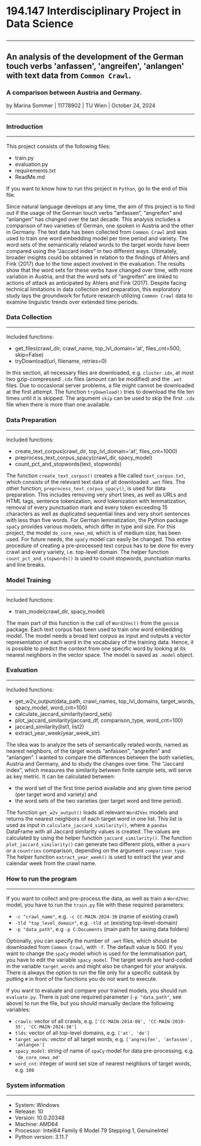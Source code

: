 # 194.147 Interdisciplinary Project in Data Science <hr>
## An analysis of the development of the German touch verbs 'anfassen', 'angreifen', 'anlangen' with text data from `Common Crawl`.
### A comparison between Austria and Germany.
by Marina Sommer | 11778902 | TU Wien | October 24, 2024 <hr>


### Introduction <hr>
This project consists of the following files:
- train.py
- evaluation.py
- requirements.txt
- ReadMe.md

If you want to know how to run this project in `Python`, go to the end of this file.

Since natural language develops at any time, the aim of this project is to find out if the usage
of the German touch verbs “anfassen”, “angreifen” and “anlangen” has changed over the last
decade. This analysis includes a comparison of two varieties of German, one spoken in Austria
and the other in Germany. The text data has been collected from `Common Crawl` and was used to
train one word embedding model per time period and variety. The word sets of the semantically
related words to the target words have been compared using the “Jaccard index” in two different
ways. Ultimately, broader insights could be obtained in relation to the findings of Ahlers and
Fink (2017) due to the time aspect involved in the evaluation. The results show that the word
sets for these verbs have changed over time, with more variation in Austria, and that the word
sets of “angreifen” are linked to actions of attack as anticipated by Ahlers and Fink (2017).
Despite facing technical limitations in data collection and preparation, this exploratory study
lays the groundwork for future research utilizing `Common Crawl` data to examine linguistic trends
over extended time periods.

### Data Collection <hr>
Included functions:
- get_files(crawl_dir, crawl_name, top_lvl_domain='at', files_cnt=500, skip=False)
- tryDownload(url, filename, retries=0)

In this section, all necessary files are downloaded, e.g. `cluster.idx`, at most two gzip-compressed `.cdx` files (amount
can be modified) and the `.wet` files. Due to occasional server problems, a file might cannot be downloaded at the 
first attempt. The function `tryDownload()` tries to download the file ten times until it is skipped. The argument 
`skip` can be used to skip the first `.cdx` file when there is more than one available.

### Data Preparation <hr>
Included functions:
- create_text_corpus(crawl_dir, top_lvl_domain='at', files_cnt=1000)
- preprocess_text_corpus_spacy(crawl_dir, spacy_model)
- count_pct_and_stopwords(text, stopwords)

The function `create_text_corpus()` creates a file called `text_corpus.txt`, which consists of the relevant text data 
of all downloaded `.wet` files. The other function, `preprocess_text_corpus_spacy()`, is used for data preparation. 
This includes removing very short lines, as well as URLs and HTML tags, sentence tokenization,
word tokenization with lemmatization, removal of every punctuation mark and every token exceeding 15 characters
as well as duplicated sequential lines and very short sentences with less than five words. For German 
lemmatization, the Python package `spaCy` provides various models, which differ in type and size. For this project, the model `de_core_news_md`, which
is of medium size, has been used. For future needs, the `spaCy` model can easily be changed.
This entire procedure of creating a pre-processed text corpus has to be done for every crawl and
every variety, i.e. top-level domain. The helper function `count_pct_and_stopwords()` is used to count stopwords,
punctuation marks and line breaks.

### Model Training <hr>
Included functions:
- train_model(crawl_dir, spacy_model)

The main part of this function is the call of `Word2Vec()` from the `gensim` package. Each text corpus has been used 
to train one word embedding model. The model needs a broad text corpus
as input and outputs a vector representation of each word in the vocabulary of the training
data. Hence, it is possible to predict the context from one specific word by looking at its nearest
neighbors in the vector space. The model is saved as `.model` object.


### Evaluation <hr>
Included functions:
- get_w2v_output(data_path, crawl_names, top_lvl_domains, target_words, spacy_model, word_cnt=100)
- calculate_jaccard_similarity(word_sets)
- plot_jaccard_similarity(jaccard_df, comparison_type, word_cnt=100)
- jaccard_similarity(list1, list2)
- extract_year_week(year_week_str)

The idea was to analyze the sets of semantically related words, named as nearest neighbors, of
the target words “anfassen”, “angreifen” and “anlangen”. I wanted to compare the differences
between the both varieties, Austria and Germany, and to study the changes over time. The “Jaccard index”, 
which measures the similarity between finite sample sets, will serve as key metric. It can be calculated between:
- the word set of the first time period available and any given time period (per target word and variety) and 
- the word sets of the two varieties (per target word and time period).

The function `get_w2v_output()` loads all relevant `Word2Vec` models and returns the nearest neighbors of each target 
word in one list. This list is used as input in `calculate_jaccard_similarity()`, where a `pandas` DataFrame with all 
Jaccard similarity values is created. The values are calculated by using the helper function `jaccard_similarity()`. 
The function `plot_jaccard_similarity()` can generate two different plots, either a `years` or a `countries` comparison, 
depending on the argument `comparison_type`. The helper function `extract_year_week()` is used to extract the year and 
calendar week from the crawl name.

### How to run the program <hr>
If you want to collect and pre-process the data, as well as train a `Word2Vec` model,
you have to run the `train.py` file with these required parameters:
- `-c "crawl_name"`, e.g. `-c CC-MAIN-2024-38` (name of existing crawl)
- `-tld "top_level_domain"`, e.g. `-tld at` (existing top-level-domain)
- `-p "data_path"`, e.g `-p C:Documents` (main path for saving data folders)

Optionally, you can specify the number of `.wet` files, which should be downloaded from `Common Crawl`, with `-f`.
The default value is 500. If you want to change the `spaCy` model which is used for the lemmatisation part, 
you have to edit the variable `spacy_model`. The target words are hard-coded in the variable `target_words` 
and might also be changed for your analysis. There is always the option to run the file only for a specific 
subtask by putting `#` in front of the functions you do not want to execute.


If you want to evaluate and compare your trained models, you should run `evaluate.py`. 
There is just one required parameter (`-p "data_path"`, see above) to run the file,
but you should manually declare the following variables:
- `crawls`: vector of all crawls, e.g. `['CC-MAIN-2014-00', 'CC-MAIN-2019-35', 'CC-MAIN-2024-38']`
- `tlds`: vector of all top-level domains, e.g. `['at', 'de']`
- `target_words`: vector of all target words, e.g. `['angreifen', 'anfassen', 'anlangen']`
- `spacy_model`: string of name of `spaCy` model for data pre-processing, e.g. `'de_core_news_md'`
- `word_cnt`: integer of word set size of nearest neighbors of target words, e.g. `100`

### System information <hr>

- System: Windows
- Release: 10 
- Version: 10.0.20348 
- Machine: AMD64 
- Processor: Intel64 Family 6 Model 79 Stepping 1, GenuineIntel
- Python version: 3.11.7
